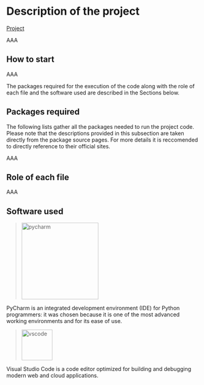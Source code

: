 # Description of the project

[Project](https://github.com/EdoardoGruppi/IoT_Assignment)

AAA

## How to start

AAA

The packages required for the execution of the code along with the role of each file and the software used are described in the Sections below.

## Packages required

The following lists gather all the packages needed to run the project code. Please note that the descriptions provided in this subsection are taken directly from the package source pages. For more details it is reccomended to directly reference to their official sites.

AAA

## Role of each file

AAA

## Software used

> <img src="https://financesonline.com/uploads/2019/08/PyCharm_Logo1.png" width="200" alt="pycharm">

PyCharm is an integrated development environment (IDE) for Python programmers: it was chosen because it is one of the most advanced working environments and for its ease of use.

> <img src="https://user-images.githubusercontent.com/674621/71187801-14e60a80-2280-11ea-94c9-e56576f76baf.png" width="80" alt="vscode">

Visual Studio Code is a code editor optimized for building and debugging modern web and cloud applications.
